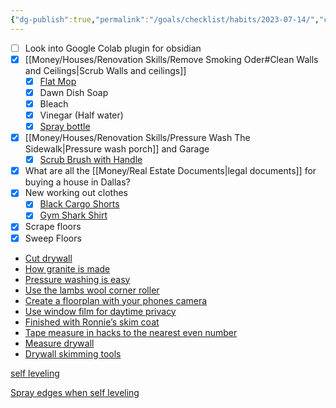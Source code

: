 ```yaml
---
{"dg-publish":true,"permalink":"/goals/checklist/habits/2023-07-14/","created":"","updated":""}
---
```



- [ ] Look into Google Colab plugin for obsidian
- [x] [[Money/Houses/Renovation Skills/Remove Smoking Oder#Clean Walls and Ceilings\|Scrub Walls and ceilings]]
	- [x] [Flat Mop](https://www.homedepot.com/p/Bona-Premium-Microfiber-Hard-Surface-Mop-and-Duster-WM710013432/302325853)
	- [x] Dawn Dish Soap
	- [x] Bleach
	- [x] Vinegar (Half water)
	- [x] [Spray bottle](https://www.homedepot.com/p/HDX-32oz-Empty-Spray-Bottle-V2-HDX32102/320063601)
- [x] [[Money/Houses/Renovation Skills/Pressure Wash The Sidewalk\|Pressure wash porch]] and Garage
	- [x] [Scrub Brush with Handle](https://www.homedepot.com/p/Quickie-Professional-Pool-and-Deck-Scrub-Brush-with-Handle-2408ZQK/202843359)
- [x] What are all the [[Money/Real Estate Documents\|legal documents]] for buying a house in Dallas?
- [x] New working out clothes
	- [x] [Black Cargo Shorts](https://representclo.com/products/247-shorts-black)
	- [x] [Gym Shark Shirt](<[https://us.shop.gymshark.com/products/gymshark-arrival-sleeveless-t-shirt-black-ss22](https://us.shop.gymshark.com/products/gymshark-arrival-sleeveless-t-shirt-black-ss22)>)
- [x] Scrape floors
- [x] Sweep Floors

- [Cut drywall](https://youtube.com/shorts/RLcxPChXJtY?feature=share)
- [How granite is made](https://youtube.com/shorts/5m298WX3IHs?feature=share)
- [Pressure washing is easy](https://youtube.com/shorts/QIgCHjX-vmc?feature=share)
- [Use the lambs wool corner roller](https://youtube.com/shorts/BhZdwy5xEck?feature=share)
- [Create a floorplan with your phones camera](https://www.facebook.com/reel/2244995309222221?fs=e&s=TIeQ9V&mibextid=9imq16)
- [Use window film for daytime privacy](https://www.facebook.com/reel/226008393145102?fs=e&s=TIeQ9V&mibextid=9imq16)
- [Finished with Ronnie’s skim coat](https://youtube.com/shorts/UXTNsXSI3ls?feature=share)
- [Tape measure in hacks to the nearest even number](https://youtube.com/shorts/lD7z4LAJgto?feature=share)
- [Measure drywall](https://youtube.com/shorts/DO0tHuZOT2c?feature=share)
- [Drywall skimming tools](https://youtube.com/shorts/DOEMvVUgYok?feature=share)

[self leveling](https://youtube.com/shorts/JdSSxUpGLL4?feature=share)

  

[Spray edges when self leveling](https://youtube.com/shorts/NZ_AHHieoX4?feature=share)